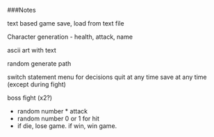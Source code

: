 ###Notes

text based game
save, load from text file

Character generation - health, attack, name

ascii art with text

random generate path

switch statement menu for decisions
quit at any time
save at any time (except during fight)

boss fight (x2?)
 - random number * attack
 - random number 0 or 1 for hit
 - if die, lose game. if win, win game.
 
